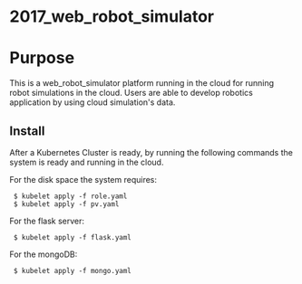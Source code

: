 # 2017_web_robot_simulator

Purpose
=====
This is a web_robot_simulator platform running in the cloud for running robot simulations in the cloud. Users are able to develop robotics application by using cloud simulation's data.


Install
-----

After a Kubernetes Cluster is ready, by running the following commands the system is ready and running in the cloud.

   For the disk space the system requires:
    
     $ kubelet apply -f role.yaml
     $ kubelet apply -f pv.yaml

   For the flask server:
   
     $ kubelet apply -f flask.yaml
   
   For the mongoDB:
   
     $ kubelet apply -f mongo.yaml
     
     
